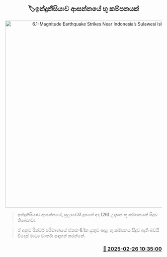 <p align='center'><b><h2 align='center' title='6.1-Magnitude Earthquake Strikes Near Indonesia’s Sulawesi Island'>🏷ඉන්දුනීසියාව ආසන්නයේ භූ කම්පනයක්</h2></b></p>
<p align='center'><img src='https://helakuru.sgp1.cdn.digitaloceanspaces.com/esana/images/lib/earth.jpg' width='600' alt='6.1-Magnitude Earthquake Strikes Near Indonesia’s Sulawesi Island'></p>

> ඉන්දුනීසියාව ආසන්නයේ, සුලාවේසී දූපතේ අද (26) උදෑසන භූ කම්පනයක් සිදුව තිබෙනවා.

> ඒ අනුව රික්ටර් පරිමාණයේ ඒකක 6.1ක යුතුව අදාළ භු කම්පනය සිදුව ඇති බවයි විදෙස් මාධ්‍ය වාර්තා සඳහන් කරන්නේ. 



<h3 align='right'><a href='https://www.helakuru.lk/esana/p/107830/'>📅 2025-02-26 10:35:00</a></h3>
